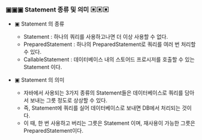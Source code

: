 ### ▣▣▣ Statement 종류 및 의미 ▣▣▣

- ▣ Statement 의 종류
    - Statement : 하나의 쿼리를 사용하고나면 더 이상 사용할 수 없다.
    - PreparedStatement : 하나의 PreparedStatement로 쿼리를 여러 번 처리할 수 있다.
    - CallableStatement : 데이터베이스 내의 스토어드 프로시저를 호출할 수 있는 Statement 이다.
  
- ▣ Statement 의 의미
    - 자바에서 사용되는 3가지 종류의 Statement들은 데이터베이스로 쿼리를 담아서 보내는 그릇 정도로 상상할 수 있다.
    - 즉, Statement에 쿼리를 실어 데이터베이스로 보내면 DB에서 처리되는 것이다.
    - 이 때, 한 번 사용하고 버리는 그릇은 Statement 이며,
    재사용이 가능한 그릇은 PreparedStatement이다.


